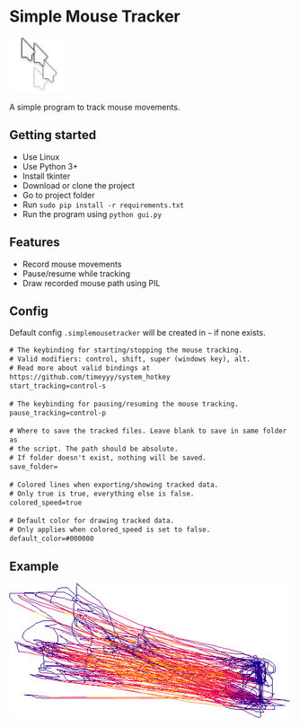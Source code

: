 # Simple Mouse Tracker
![Simple Mouse Tracker logo](icon.png)

A simple program to track mouse movements.

## Getting started
- Use Linux
- Use Python 3+
- Install tkinter
- Download or clone the project
- Go to project folder
- Run `sudo pip install -r requirements.txt`
- Run the program using `python gui.py`

## Features
- Record mouse movements
- Pause/resume while tracking
- Draw recorded mouse path using PIL

## Config
Default config `.simplemousetracker` will be created in `~` if none exists.
```
# The keybinding for starting/stopping the mouse tracking.
# Valid modifiers: control, shift, super (windows key), alt.
# Read more about valid bindings at https://github.com/timeyyy/system_hotkey
start_tracking=control-s

# The keybinding for pausing/resuming the mouse tracking.
pause_tracking=control-p

# Where to save the tracked files. Leave blank to save in same folder as
# the script. The path should be absolute.
# If folder doesn't exist, nothing will be saved.
save_folder=

# Colored lines when exporting/showing tracked data.
# Only true is true, everything else is false.
colored_speed=true

# Default color for drawing tracked data.
# Only applies when colored_speed is set to false.
default_color=#000000
```

## Example
![An example](example.png)

